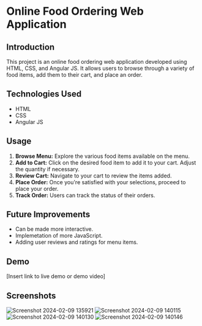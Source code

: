 # Online Food Ordering Web Application

## Introduction
This project is an online food ordering web application developed using HTML, CSS, and Angular JS. It allows users to browse through a variety of food items, add them to their cart, and place an order.

## Technologies Used
- HTML
- CSS
- Angular JS

## Usage
1. **Browse Menu:** Explore the various food items available on the menu.
2. **Add to Cart:** Click on the desired food item to add it to your cart. Adjust the quantity if necessary.
3. **Review Cart:** Navigate to your cart to review the items added.
4. **Place Order:** Once you're satisfied with your selections, proceed to place your order.
5. **Track Order:** Users can track the status of their orders.

## Future Improvements
- Can be made more interactive.
- Implemetation of more JavaScript.
- Adding user reviews and ratings for menu items.

## Demo
[Insert link to live demo or demo video]

## Screenshots
![Screenshot 2024-02-09 135921](https://github.com/SurajG166/Online-Food-Ordering-System/assets/142411194/867f4f61-6c77-4a42-924f-8ca6035c139b)
![Screenshot 2024-02-09 140115](https://github.com/SurajG166/Online-Food-Ordering-System/assets/142411194/e6549958-2690-4014-bfcb-561a3f34ee60)
![Screenshot 2024-02-09 140130](https://github.com/SurajG166/Online-Food-Ordering-System/assets/142411194/8abc3bdb-7869-4da6-a4fb-4e3effcea923)
![Screenshot 2024-02-09 140146](https://github.com/SurajG166/Online-Food-Ordering-System/assets/142411194/b289edfb-d896-479a-b133-c942c18cd407)
